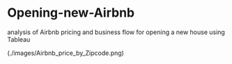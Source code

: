 # Opening-new-Airbnb
analysis of Airbnb pricing and business flow for opening a new house using Tableau

(./images/Airbnb_price_by_Zipcode.png)
